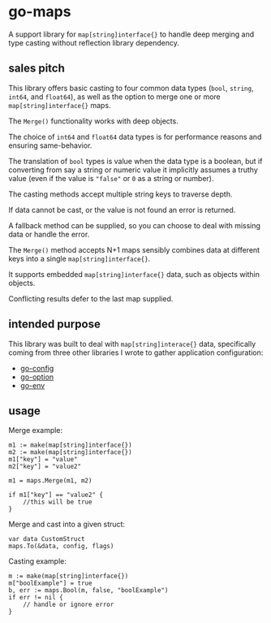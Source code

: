 
# go-maps

A support library for `map[string]interface{}` to handle deep merging and type casting without reflection library dependency.


## sales pitch

This library offers basic casting to four common data types (`bool`, `string`, `int64`, and `float64`), as well as the option to merge one or more `map[string]interface{}` maps.

The `Merge()` functionality works with deep objects.

The choice of `int64` and `float64` data types is for performance reasons and ensuring same-behavior.

The translation of `bool` types is value when the data type is a boolean, but if converting from say a string or numeric value it implicitly assumes a truthy value (even if the value is `"false"` or `0` as a string or number).

The casting methods accept multiple string keys to traverse depth.

If data cannot be cast, or the value is not found an error is returned.

A fallback method can be supplied, so you can choose to deal with missing data or handle the error.

The `Merge()` method accepts N+1 maps sensibly combines data at different keys into a single `map[string]interface{}`.

It supports embedded `map[string]interface{}` data, such as objects within objects.

Conflicting results defer to the last map supplied.


## intended purpose

This library was built to deal with `map[string]interace{}` data, specifically coming from three other libraries I wrote to gather application configuration:

- [go-config](https://github.com/cdelorme/go-config)
- [go-option](https://github.com/cdelorme/go-option)
- [go-env](https://github.com/cdelorme/go-env)


## usage

Merge example:

    m1 := make(map[string]interface{})
    m2 := make(map[string]interface{})
    m1["key"] = "value"
    m2["key"] = "value2"

    m1 = maps.Merge(m1, m2)

    if m1["key"] == "value2" {
		//this will be true
	}

Merge and cast into a given struct:

    var data CustomStruct
    maps.To(&data, config, flags)

Casting example:

    m := make(map[string]interface{})
    m["boolExample"] = true
    b, err := maps.Bool(m, false, "boolExample")
    if err != nil {
        // handle or ignore error
    }

